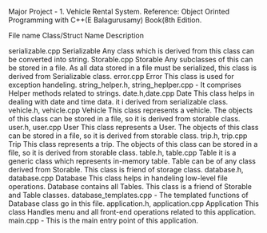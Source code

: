 Major Project - 1.
Vehicle Rental System.
Reference: Object Orinted Programming with C++(E Balagurusamy) Book(8th Edition.



File name                                    Class/Struct Name                         Description

serializable.cpp                               Serializable                            Any class which is derived from this class can be converted into string.
Storable.cpp                                   Storable                                Any subclasses of this can be stored in a file. As all data stored in a file must be serialized, this class is derived from Serializable class.
error.cpp                                      Error                                   This class is used for exception handeling.
string_helper.h, string_heplper.cpp            -                                       It comprises Helper methods related to strings.
date.h,date.cpp                                Date                                    This class helps in dealing with date and time data. it i derived from serializable class.
vehicle.h, vehicle.cpp                         Vehicle                                 This class represents a vehicle. The objects of this class can be stored in a file, so it is derived from storable class.
user.h, user.cpp                               User                                    This class represents a User. The objects of this class can be stored in a file, so it is derived from storable class.
trip.h, trip.cpp                               Trip                                    This class represents a trip. The objects of this class can be stored in a file, so it is derived from storable class.
table.h, table.cpp                             Table                                   it is a generic class which represents in-memory table. Table can be of any class derived from Storable. This class is friend of storage class.
database.h, database.cpp                       Database                                This class helps in handeling low-level file operations. Database contains all Tables. This class is a friend of Storable and Table classes.
database_templates.cpp                         -                                       The templated functions of Database class go in this file.
application.h, application.cpp                 Application                             This class Handles menu and all front-end operations related to this application.
main.cpp                                       -                                       This is the main entry point of this application.
